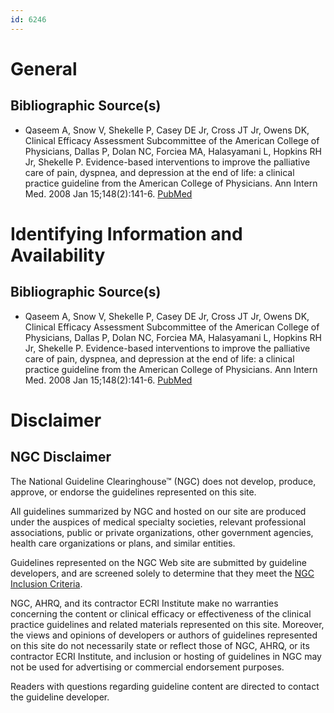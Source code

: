 ```yaml
---
id: 6246
---
```


# General

## Bibliographic Source(s)

- Qaseem A, Snow V, Shekelle P, Casey DE Jr, Cross JT Jr, Owens DK, Clinical Efficacy Assessment Subcommittee of the American College of Physicians, Dallas P, Dolan NC, Forciea MA, Halasyamani L, Hopkins RH Jr, Shekelle P. Evidence-based interventions to improve the palliative care of pain, dyspnea, and depression at the end of life: a clinical practice guideline from the American College of Physicians. Ann Intern Med. 2008 Jan 15;148(2):141-6. [ PubMed ](http://www.ncbi.nlm.nih.gov/entrez/query.fcgi?cmd=Retrieve&db=pubmed&dopt=Abstract&list_uids=18195338)

# Identifying Information and Availability

## Bibliographic Source(s)

- Qaseem A, Snow V, Shekelle P, Casey DE Jr, Cross JT Jr, Owens DK, Clinical Efficacy Assessment Subcommittee of the American College of Physicians, Dallas P, Dolan NC, Forciea MA, Halasyamani L, Hopkins RH Jr, Shekelle P. Evidence-based interventions to improve the palliative care of pain, dyspnea, and depression at the end of life: a clinical practice guideline from the American College of Physicians. Ann Intern Med. 2008 Jan 15;148(2):141-6. [ PubMed ](http://www.ncbi.nlm.nih.gov/entrez/query.fcgi?cmd=Retrieve&db=pubmed&dopt=Abstract&list_uids=18195338)

# Disclaimer

## NGC Disclaimer

The National Guideline Clearinghouse™ (NGC) does not develop, produce, approve, or endorse the guidelines represented on this site.

All guidelines summarized by NGC and hosted on our site are produced under the auspices of medical specialty societies, relevant professional associations, public or private organizations, other government agencies, health care organizations or plans, and similar entities.

Guidelines represented on the NGC Web site are submitted by guideline developers, and are screened solely to determine that they meet the [NGC Inclusion Criteria](/help-and-about/summaries/inclusion-criteria).

NGC, AHRQ, and its contractor ECRI Institute make no warranties concerning the content or clinical efficacy or effectiveness of the clinical practice guidelines and related materials represented on this site. Moreover, the views and opinions of developers or authors of guidelines represented on this site do not necessarily state or reflect those of NGC, AHRQ, or its contractor ECRI Institute, and inclusion or hosting of guidelines in NGC may not be used for advertising or commercial endorsement purposes.

Readers with questions regarding guideline content are directed to contact the guideline developer.

